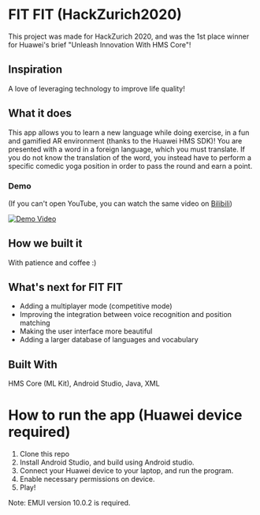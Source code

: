# FIT FIT (HackZurich2020)

This project was made for HackZurich 2020, and was the 1st place winner for Huawei's brief "Unleash Innovation With HMS Core"!

## Inspiration
A love of leveraging technology to improve life quality!

## What it does
This app allows you to learn a new language while doing exercise, in a fun and gamified AR environment (thanks to the Huawei HMS SDK)! You are presented with a word in a foreign language, which you must translate. If you do not know the translation of the word, you instead have to perform a specific comedic yoga position in order to pass the round and earn a point.

### Demo

(If you can't open YouTube, you can watch the same video on [Bilibili](https://www.bilibili.com/video/BV1DD4y1o72W))

[![Demo Video](http://img.youtube.com/vi/5dfLwA-JWGA/0.jpg)](https://youtu.be/5dfLwA-JWGA "FITFIT")

## How we built it
With patience and coffee :)

## What's next for FIT FIT
- Adding a multiplayer mode (competitive mode)
- Improving the integration between voice recognition and position matching
- Making the user interface more beautiful
- Adding a larger database of languages and vocabulary

## Built With
HMS Core (ML Kit), Android Studio, Java, XML

# How to run the app (Huawei device required)
1. Clone this repo
2. Install Android Studio, and build using Android studio.
3. Connect your Huawei device to your laptop, and run the program.
4. Enable necessary permissions on device.
5. Play!

Note: EMUI version 10.0.2 is required.

